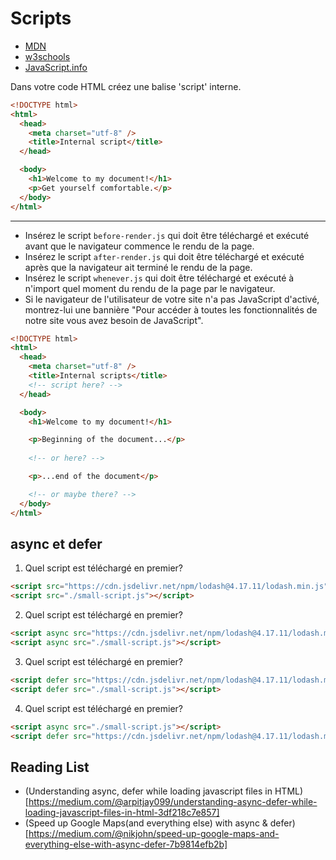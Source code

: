
# Scripts

+ [MDN](https://developer.mozilla.org/en-US/docs/Web/HTML/Element/script)
+ [w3schools](https://www.w3schools.com/tags/tag_script.asp)
+ [JavaScript.info](http://javascript.info/hello-world)

Dans votre code HTML créez une balise 'script' interne.

```html
<!DOCTYPE html>
<html>
  <head>
    <meta charset="utf-8" />
    <title>Internal script</title>
  </head>

  <body>
    <h1>Welcome to my document!</h1>
    <p>Get yourself comfortable.</p>
  </body>
</html>
```

---

+ Insérez le script `before-render.js` qui doit être téléchargé et exécuté avant que le navigateur commence le rendu de la page.
+ Insérez le script `after-render.js` qui doit être téléchargé et exécuté après que la navigateur ait terminé le rendu de la page.
+ Insérez le script `whenever.js` qui doit être téléchargé et exécuté à n'import quel moment du rendu de la page par le navigateur.
+ Si le navigateur de l'utilisateur de votre site n'a pas JavaScript d'activé, montrez-lui une bannière "Pour accéder à toutes les fonctionnalités de notre site vous avez besoin de JavaScript".

```html
<!DOCTYPE html>
<html>
  <head>
    <meta charset="utf-8" />
    <title>Internal scripts</title>
    <!-- script here? -->
  </head>

  <body>
    <h1>Welcome to my document!</h1>

    <p>Beginning of the document...</p>
    
    <!-- or here? -->

    <p>...end of the document</p>

    <!-- or maybe there? -->
  </body>
</html>
```

## async et defer

1. Quel script est téléchargé en premier?
```html
<script src="https://cdn.jsdelivr.net/npm/lodash@4.17.11/lodash.min.js"></script>
<script src="./small-script.js"></script>
```

2. Quel script est téléchargé en premier?
```html
<script async src="https://cdn.jsdelivr.net/npm/lodash@4.17.11/lodash.min.js"></script>
<script async src="./small-script.js"></script>
```

3. Quel script est téléchargé en premier?
```html
<script defer src="https://cdn.jsdelivr.net/npm/lodash@4.17.11/lodash.min.js"></script>
<script defer src="./small-script.js"></script>
```

4. Quel script est téléchargé en premier?
```html
<script async src="./small-script.js"></script>
<script defer src="https://cdn.jsdelivr.net/npm/lodash@4.17.11/lodash.min.js"></script>
```

## Reading List

+ (Understanding async, defer while loading javascript files in HTML)[https://medium.com/@arpitjay099/understanding-async-defer-while-loading-javascript-files-in-html-3df218c7e857]
+ (Speed up Google Maps(and everything else) with async & defer)[https://medium.com/@nikjohn/speed-up-google-maps-and-everything-else-with-async-defer-7b9814efb2b]